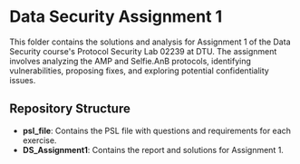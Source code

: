# Data Security Assignment 1

This folder contains the solutions and analysis for Assignment 1 of the Data Security course's Protocol Security Lab 02239 at DTU. The assignment involves analyzing the AMP and Selfie.AnB protocols, identifying vulnerabilities, proposing fixes, and exploring potential confidentiality issues.

## Repository Structure

- **psl_file**: Contains the PSL file with questions and requirements for each exercise.
- **DS_Assignment1**: Contains the report and solutions for Assignment 1.

